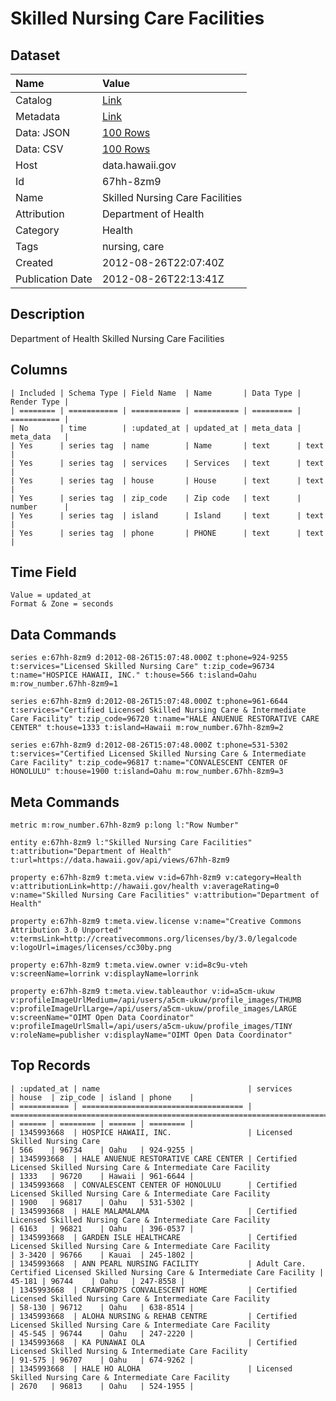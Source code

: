 # Skilled Nursing Care Facilities

## Dataset

| Name | Value |
| :--- | :---- |
| Catalog | [Link](https://catalog.data.gov/dataset/skilled-nursing-care-facilities-f7ac7) |
| Metadata | [Link](https://data.hawaii.gov/api/views/67hh-8zm9) |
| Data: JSON | [100 Rows](https://data.hawaii.gov/api/views/67hh-8zm9/rows.json?max_rows=100) |
| Data: CSV | [100 Rows](https://data.hawaii.gov/api/views/67hh-8zm9/rows.csv?max_rows=100) |
| Host | data.hawaii.gov |
| Id | 67hh-8zm9 |
| Name | Skilled Nursing Care Facilities |
| Attribution | Department of Health |
| Category | Health |
| Tags | nursing, care |
| Created | 2012-08-26T22:07:40Z |
| Publication Date | 2012-08-26T22:13:41Z |

## Description

Department of Health Skilled Nursing Care Facilities

## Columns

```ls
| Included | Schema Type | Field Name  | Name       | Data Type | Render Type |
| ======== | =========== | =========== | ========== | ========= | =========== |
| No       | time        | :updated_at | updated_at | meta_data | meta_data   |
| Yes      | series tag  | name        | Name       | text      | text        |
| Yes      | series tag  | services    | Services   | text      | text        |
| Yes      | series tag  | house       | House      | text      | text        |
| Yes      | series tag  | zip_code    | Zip code   | text      | number      |
| Yes      | series tag  | island      | Island     | text      | text        |
| Yes      | series tag  | phone       | PHONE      | text      | text        |
```

## Time Field

```ls
Value = updated_at
Format & Zone = seconds
```

## Data Commands

```ls
series e:67hh-8zm9 d:2012-08-26T15:07:48.000Z t:phone=924-9255 t:services="Licensed Skilled Nursing Care" t:zip_code=96734 t:name="HOSPICE HAWAII, INC." t:house=566 t:island=Oahu m:row_number.67hh-8zm9=1

series e:67hh-8zm9 d:2012-08-26T15:07:48.000Z t:phone=961-6644 t:services="Certified Licensed Skilled Nursing Care & Intermediate Care Facility" t:zip_code=96720 t:name="HALE ANUENUE RESTORATIVE CARE CENTER" t:house=1333 t:island=Hawaii m:row_number.67hh-8zm9=2

series e:67hh-8zm9 d:2012-08-26T15:07:48.000Z t:phone=531-5302 t:services="Certified Licensed Skilled Nursing Care & Intermediate Care Facility" t:zip_code=96817 t:name="CONVALESCENT CENTER OF HONOLULU" t:house=1900 t:island=Oahu m:row_number.67hh-8zm9=3
```

## Meta Commands

```ls
metric m:row_number.67hh-8zm9 p:long l:"Row Number"

entity e:67hh-8zm9 l:"Skilled Nursing Care Facilities" t:attribution="Department of Health" t:url=https://data.hawaii.gov/api/views/67hh-8zm9

property e:67hh-8zm9 t:meta.view v:id=67hh-8zm9 v:category=Health v:attributionLink=http://hawaii.gov/health v:averageRating=0 v:name="Skilled Nursing Care Facilities" v:attribution="Department of Health"

property e:67hh-8zm9 t:meta.view.license v:name="Creative Commons Attribution 3.0 Unported" v:termsLink=http://creativecommons.org/licenses/by/3.0/legalcode v:logoUrl=images/licenses/cc30by.png

property e:67hh-8zm9 t:meta.view.owner v:id=8c9u-vteh v:screenName=lorrink v:displayName=lorrink

property e:67hh-8zm9 t:meta.view.tableauthor v:id=a5cm-ukuw v:profileImageUrlMedium=/api/users/a5cm-ukuw/profile_images/THUMB v:profileImageUrlLarge=/api/users/a5cm-ukuw/profile_images/LARGE v:screenName="OIMT Open Data Coordinator" v:profileImageUrlSmall=/api/users/a5cm-ukuw/profile_images/TINY v:roleName=publisher v:displayName="OIMT Open Data Coordinator"
```

## Top Records

```ls
| :updated_at | name                                 | services                                                                         | house  | zip_code | island | phone    | 
| =========== | ==================================== | ================================================================================ | ====== | ======== | ====== | ======== | 
| 1345993668  | HOSPICE HAWAII, INC.                 | Licensed Skilled Nursing Care                                                    | 566    | 96734    | Oahu   | 924-9255 | 
| 1345993668  | HALE ANUENUE RESTORATIVE CARE CENTER | Certified Licensed Skilled Nursing Care & Intermediate Care Facility             | 1333   | 96720    | Hawaii | 961-6644 | 
| 1345993668  | CONVALESCENT CENTER OF HONOLULU      | Certified Licensed Skilled Nursing Care & Intermediate Care Facility             | 1900   | 96817    | Oahu   | 531-5302 | 
| 1345993668  | HALE MALAMALAMA                      | Certified Licensed Skilled Nursing Care & Intermediate Care Facility             | 6163   | 96821    | Oahu   | 396-0537 | 
| 1345993668  | GARDEN ISLE HEALTHCARE               | Certified Licensed Skilled Nursing Care & Intermediate Care Facility             | 3-3420 | 96766    | Kauai  | 245-1802 | 
| 1345993668  | ANN PEARL NURSING FACILITY           | Adult Care. Certified Licensed Skilled Nursing Care & Intermediate Care Facility | 45-181 | 96744    | Oahu   | 247-8558 | 
| 1345993668  | CRAWFORD?S CONVALESCENT HOME         | Certified Licensed Skilled Nursing Care & Intermediate Care Facility             | 58-130 | 96712    | Oahu   | 638-8514 | 
| 1345993668  | ALOHA NURSING & REHAB CENTRE         | Certified Licensed Skilled Nursing Care & Intermediate Care Facility             | 45-545 | 96744    | Oahu   | 247-2220 | 
| 1345993668  | KA PUNAWAI OLA                       | Certified Licensed Skilled Nursing & Intermediate Care Facility                  | 91-575 | 96707    | Oahu   | 674-9262 | 
| 1345993668  | HALE HO ALOHA                        | Licensed Skilled Nursing Care & Intermediate Care Facility                       | 2670   | 96813    | Oahu   | 524-1955 | 
```